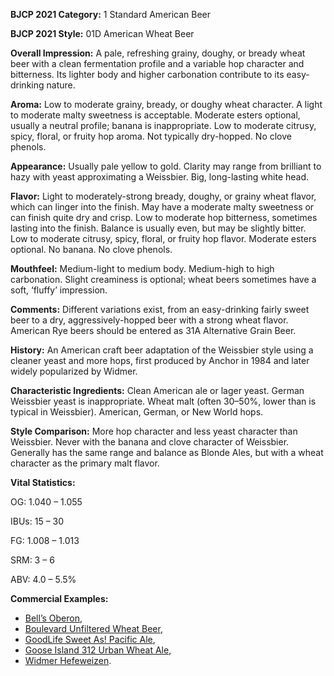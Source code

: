 <b>BJCP 2021 Category:</b> 1 Standard American Beer

<b>BJCP 2021 Style:</b> 01D American Wheat Beer

<b>Overall Impression:</b> A pale, refreshing grainy, doughy, or
bready wheat beer with a clean fermentation profile and a
variable hop character and bitterness. Its lighter body and
higher carbonation contribute to its easy-drinking nature.

<b>Aroma:</b> Low to moderate grainy, bready, or doughy wheat
character. A light to moderate malty sweetness is acceptable.
Moderate esters optional, usually a neutral profile; banana is
inappropriate. Low to moderate citrusy, spicy, floral, or fruity
hop aroma. Not typically dry-hopped. No clove phenols.

<b>Appearance:</b> Usually pale yellow to gold. Clarity may range
from brilliant to hazy with yeast approximating a Weissbier.
Big, long-lasting white head.

<b>Flavor:</b> Light to moderately-strong bready, doughy, or grainy
wheat flavor, which can linger into the finish. May have a
moderate malty sweetness or can finish quite dry and crisp.
Low to moderate hop bitterness, sometimes lasting into the
finish. Balance is usually even, but may be slightly bitter. Low
to moderate citrusy, spicy, floral, or fruity hop flavor. Moderate
esters optional. No banana. No clove phenols.

<b>Mouthfeel:</b> Medium-light to medium body. Medium-high to
high carbonation. Slight creaminess is optional; wheat beers
sometimes have a soft, ‘fluffy’ impression.

<b>Comments:</b> Different variations exist, from an easy-drinking
fairly sweet beer to a dry, aggressively-hopped beer with a
strong wheat flavor. American Rye beers should be entered as
31A Alternative Grain Beer.

<b>History:</b> An American craft beer adaptation of the Weissbier
style using a cleaner yeast and more hops, first produced by
Anchor in 1984 and later widely popularized by Widmer.

<b>Characteristic Ingredients:</b> Clean American ale or lager
yeast. German Weissbier yeast is inappropriate. Wheat malt
(often 30–50%, lower than is typical in Weissbier). American,
German, or New World hops.

<b>Style Comparison:</b> More hop character and less yeast
character than Weissbier. Never with the banana and clove
character of Weissbier. Generally has the same range and
balance as Blonde Ales, but with a wheat character as the
primary malt flavor.

<b>Vital Statistics:</b>

OG: 1.040 – 1.055

IBUs: 15 – 30

FG: 1.008 – 1.013

SRM: 3 – 6

ABV: 4.0 – 5.5%

<b>Commercial Examples:</b>
- [Bell’s Oberon](https://untappd.com/b/bell-s-brewery-oberon-ale/16581),
- [Boulevard Unfiltered Wheat Beer](https://untappd.com/b/boulevard-brewing-co-unfiltered-wheat-beer/10501),
- [GoodLife Sweet As! Pacific Ale](https://untappd.com/b/goodlife-brewing-company-sweet-as-pacific-ale/176808),
- [Goose Island 312 Urban Wheat Ale](https://untappd.com/b/goose-island-beer-co-312-urban-wheat-ale/5925),
- [Widmer Hefeweizen](https://untappd.com/b/widmer-brothers-brewing-hefeweizen/6395).
